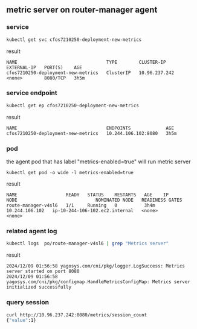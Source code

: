 ## metric server on router-manager agent 

### service 
```bash
kubectl get svc cfos7210250-deployment-new-metrics
```
result
```
NAME                                 TYPE        CLUSTER-IP      EXTERNAL-IP   PORT(S)    AGE
cfos7210250-deployment-new-metrics   ClusterIP   10.96.237.242   <none>        8080/TCP   3h5m
```

### service endpoint

```bash
kubectl get ep cfos7210250-deployment-new-metrics
```
result
```
NAME                                 ENDPOINTS             AGE
cfos7210250-deployment-new-metrics   10.244.106.102:8080   3h5m
```


### pod 
the agent pod that has label "metrics-enabled=true" will run metric server 
```
kubectl get pod -o wide -l metrics-enabled=true
```
result
```
NAME                  READY   STATUS    RESTARTS   AGE    IP               NODE                             NOMINATED NODE   READINESS GATES
route-manager-v4sl6   1/1     Running   0          3h4m   10.244.106.102   ip-10-244-106-102.ec2.internal   <none>           <none>
```

### related agent log

```bash
kubectl logs  po/route-manager-v4sl6 | grep "Metrics server" 
```
result
```
2024/12/09 01:56:58 yagosys.com/cni/pkg/logger.LogSuccess: Metrics server started on port 8080
2024/12/09 01:56:58 yagosys.com/cni/pkg/configmap.HandleMetricsConfigMap: Metrics server initialized successfully
```

### query session
```bash
curl http://10.96.237.242:8080/metrics/session_count
{"value":1}
```

